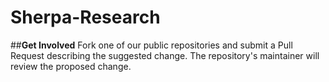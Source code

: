 # Sherpa-Research

##**Get Involved**
Fork one of our public repositories and submit a Pull Request describing the suggested change. The repository's maintainer will review the proposed change.
